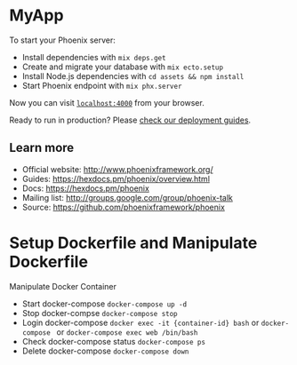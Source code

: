# MyApp

To start your Phoenix server:

  * Install dependencies with `mix deps.get`
  * Create and migrate your database with `mix ecto.setup`
  * Install Node.js dependencies with `cd assets && npm install`
  * Start Phoenix endpoint with `mix phx.server`

Now you can visit [`localhost:4000`](http://localhost:4000) from your browser.

Ready to run in production? Please [check our deployment guides](https://hexdocs.pm/phoenix/deployment.html).

## Learn more

  * Official website: http://www.phoenixframework.org/
  * Guides: https://hexdocs.pm/phoenix/overview.html
  * Docs: https://hexdocs.pm/phoenix
  * Mailing list: http://groups.google.com/group/phoenix-talk
  * Source: https://github.com/phoenixframework/phoenix

# Setup Dockerfile and Manipulate Dockerfile

Manipulate Docker Container
   
  * Start docker-compose  `docker-compose up -d`
  * Stop docker-compse `docker-compose stop`
  * Login docker-compose `docker exec -it {container-id} bash` or `docker-compose ` or `docker-compose exec web /bin/bash`
  * Check docker-compose status `docker-compose ps`
  * Delete docker-compose `docker-compose down`

